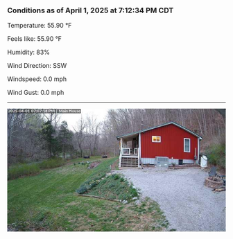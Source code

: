 ### Conditions as of April 1, 2025 at 7:12:34 PM CDT 

Temperature: 55.90 &deg;F

Feels like: 55.90 &deg;F

Humidity: 83%

Wind Direction: SSW

Windspeed: 0.0 mph

Wind Gust: 0.0 mph

---

<img src="./images/latest.jpeg"/>

